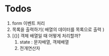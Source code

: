 # Todos

1. form 이벤트 처리
2. 목록을 출력하기( 배열의 데이터를 목록으로 출력 )
3. [{}] 객체 배열일 때 어떻게 처리할까?
    1. state : 문자배열, 객체배열
    2. 전개연산자